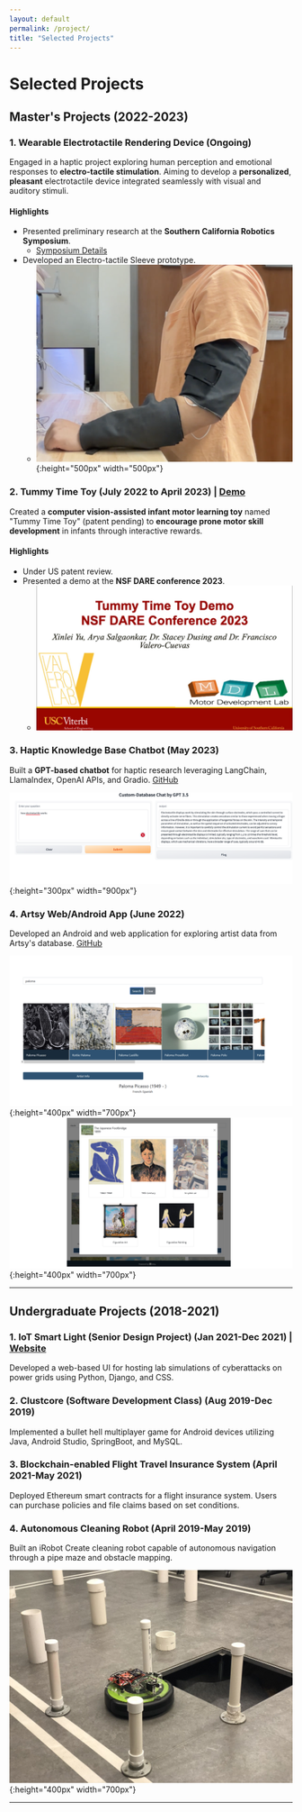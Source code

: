 ```yaml
---
layout: default
permalink: /project/
title: "Selected Projects"
---
```


# Selected Projects

## Master's Projects (2022-2023)

### 1. Wearable Electrotactile Rendering Device (Ongoing)

Engaged in a haptic project exploring human perception and emotional responses to **electro-tactile stimulation**. Aiming to develop a **personalized**, **pleasant** electrotactile device integrated seamlessly with visual and auditory stimuli.

#### Highlights

- Presented preliminary research at the **Southern California Robotics Symposium**.
  - [Symposium Details](https://sites.uci.edu/scr2023/schedule/)
- Developed an Electro-tactile Sleeve prototype.
  - ![Sleeve Image](https://raw.githubusercontent.com/XinleiYu-Leo/Xinlei-leo.github.io/master/assets/images/sleeve_prototype.png){:height="500px" width="500px"}

### 2. Tummy Time Toy (July 2022 to April 2023) | [Demo](https://youtu.be/6PznLd5wy5c)

Created a **computer vision-assisted infant motor learning toy** named "Tummy Time Toy" (patent pending) to **encourage prone motor skill development** in infants through interactive rewards.

#### Highlights

- Under US patent review.
- Presented a demo at the **NSF DARE conference 2023**.
  - [![3T Demo](https://raw.githubusercontent.com/XinleiYu-Leo/Xinlei-leo.github.io/master/assets/images/3T_Demo_DARE-Cover.jpg)](https://youtu.be/6PznLd5wy5c "3T Demo")

### 3. Haptic Knowledge Base Chatbot (May 2023)

Built a **GPT-based chatbot** for haptic research leveraging LangChain, LlamaIndex, OpenAI APIs, and Gradio. [GitHub](https://github.com/xinleiyuUSC/haptics_chatBot)

![Chat Bot Demo Image](https://raw.githubusercontent.com/XinleiYu-Leo/Xinlei-leo.github.io/master/assets/images/chatBot.png){:height="300px" width="900px"}

### 4. Artsy Web/Android App (June 2022)

Developed an Android and web application for exploring artist data from Artsy's database. [GitHub](https://github.com/XinleiYu-Leo/Artsy_App)

![Artsy Web Site Demo Image1](https://raw.githubusercontent.com/XinleiYu-Leo/Xinlei-leo.github.io/master/assets/images/ArtsyImage.png){:height="400px" width="700px"}
![Artsy Web Site Demo Image2](https://raw.githubusercontent.com/XinleiYu-Leo/Xinlei-leo.github.io/master/assets/images/ArtsyImage2.png){:height="400px" width="700px"}

---

## Undergraduate Projects (2018-2021)

### 1. IoT Smart Light (Senior Design Project) (Jan 2021-Dec 2021) | [Website](https://sddec21-20.sd.ece.iastate.edu/)

Developed a web-based UI for hosting lab simulations of cyberattacks on power grids using Python, Django, and CSS.

### 2. Clustcore (Software Development Class) (Aug 2019-Dec 2019)

Implemented a bullet hell multiplayer game for Android devices utilizing Java, Android Studio, SpringBoot, and MySQL.

### 3. Blockchain-enabled Flight Travel Insurance System (April 2021-May 2021)

Deployed Ethereum smart contracts for a flight insurance system. Users can purchase policies and file claims based on set conditions.

### 4. Autonomous Cleaning Robot (April 2019-May 2019)

Built an iRobot Create cleaning robot capable of autonomous navigation through a pipe maze and obstacle mapping.

![Cleaning Robot Demo Image](https://raw.githubusercontent.com/XinleiYu-Leo/Xinlei-leo.github.io/master/assets/images/cleaning_robot.jpg){:height="400px" width="700px"}

---

